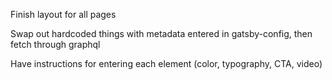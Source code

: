 Finish layout for all pages

Swap out hardcoded things with metadata entered in gatsby-config, then fetch through graphql 

Have instructions for entering each element (color, typography, CTA, video)